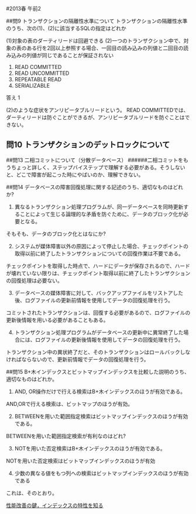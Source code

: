 #2013春 午前2

##問9 トランザクションの隔離性水準について
トランザクションの隔離性水準のうち、次の(1)、(2)に該当するSQLの指定はどれか

(1)対象の表のダーティリードは回避できる
(2)一つのトランザクション中で、対象の表のある行を2回以上参照する場合、一回目の読み込みの列値と二回目の読み込みの列値が同じであることが保証されない

1. READ COMMITTED
2. READ UNCOMMITTED
3. REPEATABLE READ
4. SERIALIZABLE

答え 1

(2)のような症状をアンリピータブルリードという。
READ COMMITTEDでは、ダーティリードは防ぐことができるが、アンリピータブルリードを防ぐことはできない。

## 問10 トランザクションのデットロックについて


##問13 二相コミットについて（分散データベース）
######二相コミットをもうちょっと詳しく、ステップバイステップで理解する必要がある。そうしないと、どこで障害が起こった時にやばいのか、理解できない。

##問14 データベースの障害回復処理に関する記述のうち、適切なものはどれか?

1. 異なるトランザクション処理プログラムが、同一データベースを同時更新することによって生じる論理的な矛盾を防ぐために、データのブロック化が必要となる。

そもそも、データのブロック化とはなにか?

2. システムが媒体障害以外の原因によって停止した場合、チェックポイントの取得以前に終了したトランザクションについての回復作業は不要である。

チェックポイントを取得した時点で、ハードにデータが保存されるので、ハードが壊れていない限りは、チェックポイント取得以前に終了したトランザクションの回復処理は必要ない。

3. データベースの媒体障害に対して、バックアップファイルをリストアした後、ログファイルの更新前情報を使用してデータの回復処理を行う。

コミットされたトランザクションは、回復する必要があるので、ログファイルの更新後情報を用いる必要があることもある。

4. トランザクション処理プログラムがデータベースの更新中に異常終了した場合には、ログファイルの更新後情報を使用してデータの回復処理を行う。

トランザクション中の異状終了だと、そのトランザクションはロールバックしなければならないので、更新前情報でデータの回復処理を行う。

##問15 B+木インデックスとビットマップインデックスを比較した説明のうち、適切なものはどれか。

1. AND, OR操作だけで行える検索はB+木インデックスのほうが有効である。

AND,ORで行える検索は、ビットマップのほうが有効。

2. BETWEENを用いた範囲指定検索はビットマップインデックスのほうが有効である。

BETWEENを用いた範囲指定検索が有利なのはどれ?

3. NOTを用いた否定検索はB+木インデックスのほうが有効である。

NOTを用いた否定検索はビットマップインデックスのほうが有効

4. 少数の異なる値をもつ列への検索はビットマップインデックスのほうが有効である

これは、そのとおり。

[性能改善の鍵，インデックスの特性を知る](http://gihyo.jp/dev/serial/01/sql_academy2/000701)
